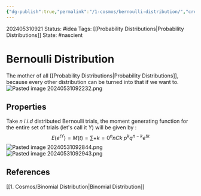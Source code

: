 ```yaml
---
{"dg-publish":true,"permalink":"/1-cosmos/bernoulli-distribution/","created":"2024-08-31T23:47:13.448-04:00","updated":"2024-05-31T09:29:49.740-04:00"}
---
```


202405310921
Status: #idea
Tags: [[Probability Distributions\|Probability Distributions]]
State: #nascient
# Bernoulli Distribution
The mother of all [[Probability Distributions\|Probability Distributions]], because every other distribution can be turned into that if we want to.
![Pasted image 20240531092232.png](/img/user/3.%20Black%20Holes/Files/Pasted%20image%2020240531092232.png)

## Properties
Take $n$ $i.i.d$ distributed Bernoulli trials, the moment generating function for the entire set of trials (let's call it $Y$) will be given by :
$$
E(e^{tY})=M(t)=\sum+{k=0}^n nCk~ p^k q^{n-k} e^{tk}
$$
![Pasted image 20240531092844.png](/img/user/3.%20Black%20Holes/Files/Pasted%20image%2020240531092844.png)
![Pasted image 20240531092943.png](/img/user/3.%20Black%20Holes/Files/Pasted%20image%2020240531092943.png)
## References
[[1. Cosmos/Binomial Distribution\|Binomial Distribution]]
